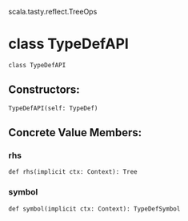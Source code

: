 scala.tasty.reflect.TreeOps
# class TypeDefAPI

<pre><code class="language-scala" >class TypeDefAPI</pre></code>
## Constructors:
<pre><code class="language-scala" >TypeDefAPI(self: TypeDef)</pre></code>

## Concrete Value Members:
### rhs
<pre><code class="language-scala" >def rhs(implicit ctx: Context): Tree</pre></code>

### symbol
<pre><code class="language-scala" >def symbol(implicit ctx: Context): TypeDefSymbol</pre></code>

